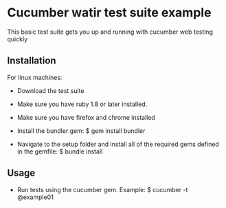 # Cucumber watir test suite example

This basic test suite gets you up and running with cucumber web testing quickly

## Installation

For linux machines:

- Download the test suite

- Make sure you have ruby 1.8 or later installed.

- Make sure you have firefox and chrome installed

- Install the bundler gem:
     $ gem install bundler

- Navigate to the setup folder and install all of the required gems defined in the gemfile:
     $ bundle install


## Usage

- Run tests using the cucumber gem. Example:
     $ cucumber -t @example01